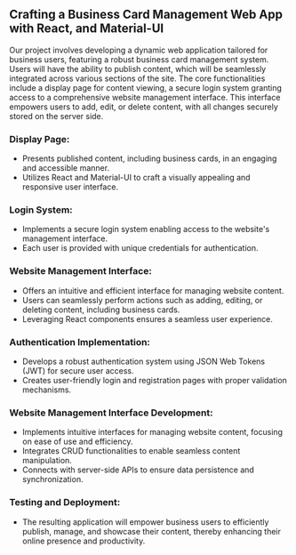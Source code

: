 ## Crafting a Business Card Management Web App with React, and Material-UI

Our project involves developing a dynamic web application tailored for business users, featuring a robust business card management system. Users will have the ability to publish content, which will be seamlessly integrated across various sections of the site. The core functionalities include a display page for content viewing, a secure login system granting access to a comprehensive website management interface. This interface empowers users to add, edit, or delete content, with all changes securely stored on the server side.

### Display Page:

- Presents published content, including business cards, in an engaging and accessible manner.
- Utilizes React and Material-UI to craft a visually appealing and responsive user interface.

### Login System:

- Implements a secure login system enabling access to the website's management interface.
- Each user is provided with unique credentials for authentication.
    
### Website Management Interface:
    
- Offers an intuitive and efficient interface for managing website content.
- Users can seamlessly perform actions such as adding, editing, or deleting content, including business cards.
- Leveraging React components ensures a seamless user experience.

### Authentication Implementation:

- Develops a robust authentication system using JSON Web Tokens (JWT) for secure user access.
- Creates user-friendly login and registration pages with proper validation mechanisms.

### Website Management Interface Development:
    
- Implements intuitive interfaces for managing website content, focusing on ease of use and efficiency.
- Integrates CRUD functionalities to enable seamless content manipulation.
- Connects with server-side APIs to ensure data persistence and synchronization.

### Testing and Deployment:

- The resulting application will empower business users to efficiently publish, manage, and showcase their content, thereby enhancing their online presence and productivity.